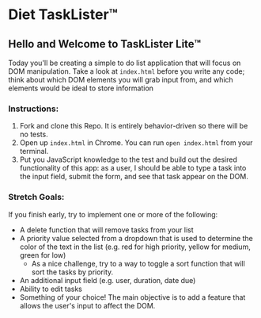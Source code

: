 # Diet TaskLister™️

## Hello and Welcome to TaskLister Lite™️

Today you'll be creating a simple to do list application that will focus on DOM manipulation. Take a look at `index.html` before you write any code; think about which DOM elements you will grab input from, and which elements would be ideal to store information

### Instructions:

1. Fork and clone this Repo. It is entirely behavior-driven so there will be no tests.
2. Open up `index.html` in Chrome. You can run `open index.html` from your terminal.
3. Put you JavaScript knowledge to the test and build out the desired functionality of this app: as a user, I should be able to type a task into the input field, submit the form, and see that task appear on the DOM.

### Stretch Goals:
If you finish early, try to implement one or more of the following:

- A delete function that will remove tasks from your list
- A priority value selected from a dropdown that is used to determine the color of the text in the list (e.g. red for high priority, yellow for medium, green for low)
	- As a nice challenge, try to a way to toggle a sort function that will sort the tasks by priority.
- An additional input field (e.g. user, duration, date due)
- Ability to edit tasks
- Something of your choice! The main objective is to add a feature that allows the user's input to affect the DOM.
